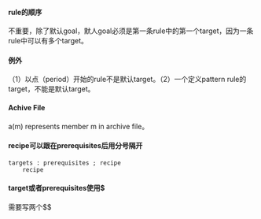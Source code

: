 #### rule的顺序
不重要，除了默认goal，默人goal必须是第一条rule中的第一个target，因为一条rule中可以有多个target。

#### 例外
（1）以点（period）开始的rule不是默认target。（2）一个定义pattern rule的target，不能是默认target。

####  Achive File
a(m) represents member m in archive file。

#### recipe可以跟在prerequisites后用分号隔开
```
targets : prerequisites ; recipe
    recipe
```

#### target或者prerequisites使用$
需要写两个$$
